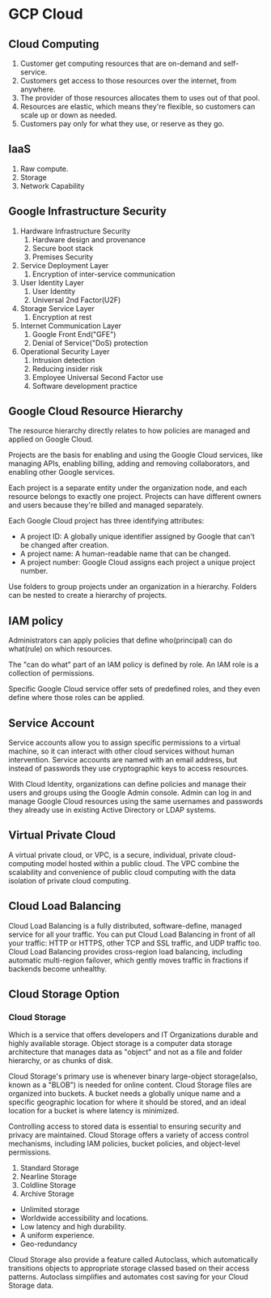 # GCP Cloud

## Cloud Computing

1. Customer get computing resources that are on-demand and self-service.
2. Customers get access to those resources over the internet, from anywhere.
3. The provider of those resources allocates them to uses out of that pool.
4. Resources are elastic, which means they're flexible, so customers can scale up or down as needed.
5. Customers pay only for what they use, or reserve as they go.

## IaaS

1. Raw compute.
2. Storage
3. Network Capability

## Google Infrastructure Security

1. Hardware Infrastructure Security
   1. Hardware design and provenance
   2. Secure boot stack
   3. Premises Security
2. Service Deployment Layer
   1. Encryption of inter-service communication
3. User Identity Layer
   1. User Identity
   2. Universal 2nd Factor(U2F)
4. Storage Service Layer
   1. Encryption at rest
5. Internet Communication Layer
   1. Google Front End("GFE")
   2. Denial of Service("DoS) protection
6. Operational Security Layer
   1. Intrusion detection
   2. Reducing insider risk
   3. Employee Universal Second Factor use
   4. Software development practice

## Google Cloud Resource Hierarchy

The resource hierarchy directly relates to how policies are managed and applied on Google Cloud.

Projects are the basis for enabling and using the Google Cloud services, like managing APIs, enabling billing, adding and removing collaborators, and enabling other Google services.

Each project is a separate entity under the organization node, and each resource belongs to exactly one project. Projects can have different owners and users because they're billed and managed separately.

Each Google Cloud project has three identifying attributes:

* A project ID: A globally unique identifier assigned by Google that can't be changed after creation.
* A project name: A human-readable name that can be changed.
* A project number: Google Cloud assigns each project a unique project number.

Use folders to group projects under an organization in a hierarchy. Folders can be nested to create a hierarchy of projects.

## IAM policy

Administrators can apply policies that define who(principal) can do what(rule) on which resources.

The "can do what" part of an IAM policy is defined by role. An IAM role is a collection of permissions.

Specific Google Cloud service offer sets of predefined roles, and they even define where those roles can be applied.

## Service Account

Service accounts allow you to assign specific permissions to a virtual machine, so it can interact with other cloud services without human intervention. Service accounts are named with an email address, but instead of passwords they use cryptographic keys to access resources.

With Cloud Identity, organizations can define policies and manage their users and groups using the Google Admin console. Admin can log in and manage Google Cloud resources using the same usernames and passwords they already use in existing Active Directory or LDAP systems.

## Virtual Private Cloud

A virtual private cloud, or VPC, is a secure, individual, private cloud-computing model hosted within a public cloud. The VPC combine the scalability and convenience of public cloud computing with the data isolation of private cloud computing.

## Cloud Load Balancing

Cloud Load Balancing is a fully distributed, software-define, managed service for all your traffic. You can put Cloud Load Balancing in front of all your traffic: HTTP or HTTPS, other TCP and SSL traffic, and UDP traffic too. Cloud Load Balancing provides cross-region load balancing, including automatic multi-region failover, which gently moves traffic in fractions if backends become unhealthy.

## Cloud Storage Option

### Cloud Storage

Which is a service that offers developers and IT Organizations durable and highly available storage. Object storage is a computer data storage architecture that manages data as "object" and not as a file and folder hierarchy, or as chunks of disk.

Cloud Storage's primary use is whenever binary large-object storage(also, known as a "BLOB") is needed for online content. Cloud Storage files are organized into buckets. A bucket needs a globally unique name and a specific geographic location for where it should be stored, and an ideal location for a bucket is where latency is minimized.

Controlling access to stored data is essential to ensuring security and privacy are maintained. Cloud Storage offers a variety of access control mechanisms, including IAM policies, bucket policies, and object-level permissions.

1. Standard Storage
2. Nearline Storage
3. Coldline Storage
4. Archive Storage

* Unlimited storage
* Worldwide accessibility and locations.
* Low latency and high durability.
* A uniform experience.
* Geo-redundancy

Cloud Storage also provide a feature called Autoclass, which automatically transitions objects to appropriate storage classed based on their access patterns. Autoclass simplifies and automates cost saving for your Cloud Storage data.
